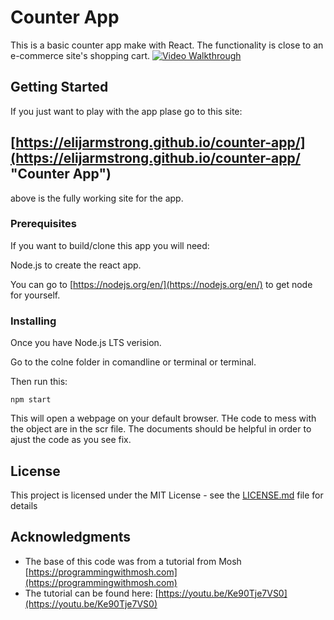 # Counter App

This is a basic counter app make with React. The functionality is close to an e-commerce site's shopping cart.
[<img src="/gif/counter.gif?raw=true" width="" alt= 'Video Walkthrough'>](https://elijarmstrong.github.io/counter-app/)

## Getting Started

If you just want to play with the app plase go to this site:

## [https://elijarmstrong.github.io/counter-app/](https://elijarmstrong.github.io/counter-app/ "Counter App")

above is the fully working site for the app.

### Prerequisites

If you want to build/clone this app you will need:

Node.js to create the react app.

You can go to [https://nodejs.org/en/](https://nodejs.org/en/) to get node for yourself.

### Installing

Once you have Node.js LTS verision.

Go to the colne folder in comandline or terminal or terminal.

Then run this:

```
npm start
```

This will open a webpage on your default browser.
THe code to mess with the object are in the scr file.
The documents should be helpful in order to ajust the code as you see fix.

## License

This project is licensed under the MIT License - see the [LICENSE.md](LICENSE.md) file for details

## Acknowledgments

* The base of this code was from a tutorial from Mosh [https://programmingwithmosh.com](https://programmingwithmosh.com)
* The tutorial can be found here: [https://youtu.be/Ke90Tje7VS0](https://youtu.be/Ke90Tje7VS0)

